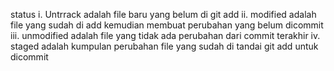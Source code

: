 status
i. Untrrack adalah file baru yang belum di git add
ii. modified adalah file yang sudah di add kemudian membuat perubahan yang belum dicommit
iii. unmodified adalah file yang tidak ada perubahan dari commit terakhir
iv. staged adalah kumpulan perubahan file yang sudah di tandai git add untuk dicommit
